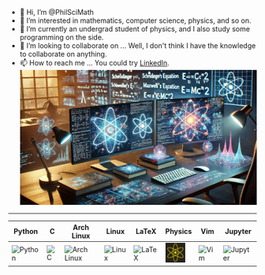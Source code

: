 <!---
PhilSciMath/PhilSciMath is a ✨ special ✨ repository because its `README.md` (this file) appears on your GitHub profile.
You can click the Preview link to take a look at your changes.
--->
- 👋 Hi, I’m @PhilSciMath
- 👀 I’m interested in mathematics, computer science, physics, and so on.
- 🌱 I’m currently an undergrad student of physics, and I also study some programming on the side.
- 💞️ I’m looking to collaborate on ... Well, I don't think I have the knowledge to collaborate on anything.
- 📫 How to reach me ... You could try [LinkedIn](https://www.linkedin.com/in/leandro-borges-ferreira/).
  <br>
![Background picture](https://github.com/PhilSciMath/assets/blob/main/profile_picture.png)
---
| Python | C | Arch Linux | Linux | LaTeX | Physics | Vim | Jupyter |
|--------|---|------------|-------|-------|---------|-----|---------|
| <img src="https://cdn.jsdelivr.net/gh/devicons/devicon/icons/python/python-original.svg" alt="Python" width="40" height="40"/> | <img src="https://cdn.jsdelivr.net/gh/devicons/devicon/icons/c/c-original.svg" alt="C" width="40" height="40"/> | <img src="https://cdn.jsdelivr.net/gh/devicons/devicon/icons/archlinux/archlinux-original.svg" alt="Arch Linux" align="center" width="40" height="40"/> | <img src="https://cdn.jsdelivr.net/gh/devicons/devicon/icons/linux/linux-original.svg" alt="Linux" width="40" height="40"/> | <img src="https://cdn.jsdelivr.net/gh/devicons/devicon/icons/latex/latex-original.svg" alt="LaTeX" width="40" height="40"/> | <img src="https://github.com/PhilSciMath/assets/blob/main/atom.png" alt="Physics" width="40" height="40"/> | <img src="https://cdn.jsdelivr.net/gh/devicons/devicon@latest/icons/vim/vim-original.svg" alt="Vim" width="40" height="40"/> | <img src="https://cdn.jsdelivr.net/gh/devicons/devicon@latest/icons/jupyter/jupyter-original-wordmark.svg" alt="Jupyter" width="40" height="40"/> |
